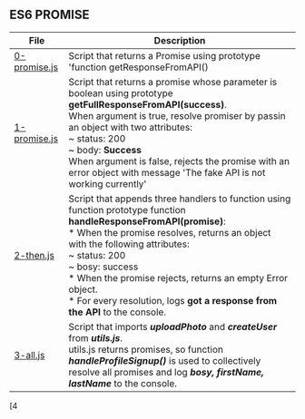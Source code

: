 ## ES6 PROMISE

File | Description
---- | -----------
[0-promise.js](./0-promise.js) | Script that returns a Promise using prototype 'function getResponseFromAPI()
[1-promise.js](./1-promise.js) | Script that returns a promise whose parameter is boolean using prototype **getFullResponseFromAPI(success)**. </br> When argument is true, resolve promiser by passin an object with two attributes: <br> ~ status: 200 <br> ~ body: **Success** <br> When argument is false, rejects the promise with an error object with message 'The fake API is not working currently'
[2-then.js](./2-the.js) | Script that appends three handlers to function using function prototype function **handleResponseFromAPI(promise)**: <br> * When the promise resolves, returns an object with the following attributes: <br> ~ status: 200 <br> ~ bosy: success <br> * When the promise rejects, returns an empty Error object. <br> * For every resolution, logs **got a response from the API** to the console.
[3-all.js](./3-all.js) | Script that imports ***uploadPhoto*** and ***createUser*** from ***utils.js***. <br> utils.js returns promises, so function ***handleProfileSignup()*** is used to collectively resolve all promises and log ***bosy, firstName, lastName*** to the console.
[4
